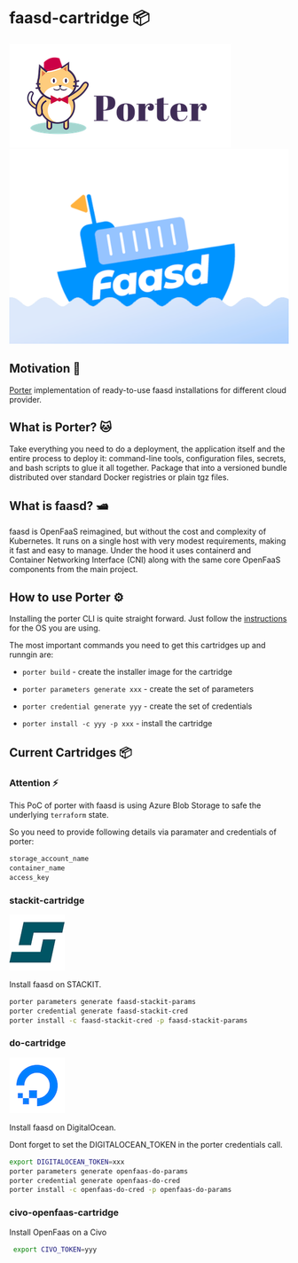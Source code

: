 # faasd-cartridge 📦

![img.png](docs/img/porter.png)![img_1.png](docs/img/faasd.png)

## Motivation 🔋

[Porter](https://porter.sh/) implementation of ready-to-use faasd installations for different cloud provider.

## What is Porter? 🐱

Take everything you need to do a deployment, the application itself and the entire process to deploy it:
command-line tools, configuration files, secrets, and bash scripts to glue it all together. Package that into a
versioned bundle distributed over standard Docker registries or plain tgz files.

## What is faasd? 🛥️

faasd is OpenFaaS reimagined, but without the cost and complexity of Kubernetes. It runs on a single host with very
modest requirements, making it fast and easy to manage. Under the hood it uses containerd and Container Networking
Interface (CNI) along with the same core OpenFaaS components from the main project.

## How to use Porter ⚙️

Installing the porter CLI is quite straight forward. Just follow the [instructions](https://porter.sh/install/) for the
OS you are using.

The most important commands you need to get this cartridges up and runngin are:

- `porter build` - create the installer image for the cartridge

- `porter parameters generate xxx` - create the set of parameters

- `porter credential generate yyy` - create the set of credentials

- `porter install -c yyy -p xxx` - install the cartridge

## Current Cartridges 📦

### Attention ⚡

This PoC of porter with faasd is using Azure Blob Storage to safe the underlying `terraform` state.

So you need to provide following details via paramater and credentials of porter:

```bash
storage_account_name
container_name
access_key
```

### stackit-cartridge
![img.png](docs/img/stackit.png)

Install faasd on STACKIT.

```bash
porter parameters generate faasd-stackit-params
porter credential generate faasd-stackit-cred
porter install -c faasd-stackit-cred -p faasd-stackit-params
```

### do-cartridge
![img_1.png](docs/img/do.png)

Install faasd on DigitalOcean.

Dont forget to set the DIGITALOCEAN_TOKEN in the porter credentials call. 

```bash
export DIGITALOCEAN_TOKEN=xxx
porter parameters generate openfaas-do-params 
porter credential generate openfaas-do-cred
porter install -c openfaas-do-cred -p openfaas-do-params
```

### civo-openfaas-cartridge

Install OpenFaas on a Civo

```bash
 export CIVO_TOKEN=yyy
```